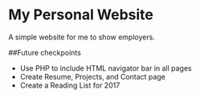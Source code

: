 # My Personal Website
A simple website for me to show employers.

##Future checkpoints
* Use PHP to include HTML navigator bar in all pages
* Create Resume, Projects, and Contact page
* Create a Reading List for 2017
